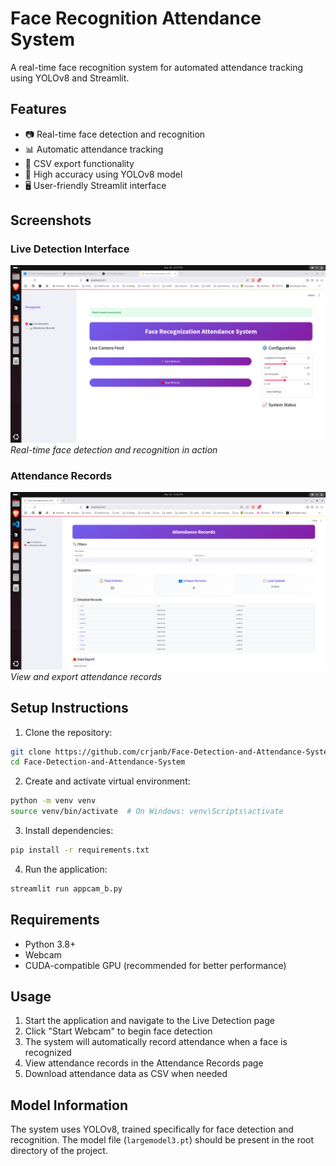 # Face Recognition Attendance System

A real-time face recognition system for automated attendance tracking using YOLOv8 and Streamlit.

## Features

- 📷 Real-time face detection and recognition
- 📊 Automatic attendance tracking
- 💾 CSV export functionality
- 🎯 High accuracy using YOLOv8 model
- 🖥️ User-friendly Streamlit interface

## Screenshots

### Live Detection Interface
![Live Detection](assets/Screenshot%20from%202025-03-30%2012-37-14.png)
*Real-time face detection and recognition in action*

### Attendance Records
![Attendance Records](assets/Screenshot%20from%202025-03-30%2012-40-19.png)
*View and export attendance records*

## Setup Instructions

1. Clone the repository:
```bash
git clone https://github.com/crjanb/Face-Detection-and-Attendance-System.git
cd Face-Detection-and-Attendance-System
```

2. Create and activate virtual environment:
```bash
python -m venv venv
source venv/bin/activate  # On Windows: venv\Scripts\activate
```

3. Install dependencies:
```bash
pip install -r requirements.txt
```

4. Run the application:
```bash
streamlit run appcam_b.py
```

## Requirements

- Python 3.8+
- Webcam
- CUDA-compatible GPU (recommended for better performance)

## Usage

1. Start the application and navigate to the Live Detection page
2. Click "Start Webcam" to begin face detection
3. The system will automatically record attendance when a face is recognized
4. View attendance records in the Attendance Records page
5. Download attendance data as CSV when needed

## Model Information

The system uses YOLOv8, trained specifically for face detection and recognition. The model file (`largemodel3.pt`) should be present in the root directory of the project.
